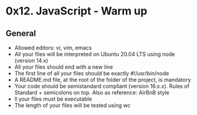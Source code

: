 # 0x12. JavaScript - Warm up

## General

 - Allowed editors: vi, vim, emacs
 - All your files will be interpreted on Ubuntu 20.04 LTS using node (version 14.x)
 - All your files should end with a new line
 - The first line of all your files should be exactly #!/usr/bin/node
 - A README.md file, at the root of the folder of the project, is mandatory
 - Your code should be semistandard compliant (version 16.x.x). Rules of Standard + semicolons on top. Also as reference: AirBnB style
 - ll your files must be executable
 - The length of your files will be tested using wc
